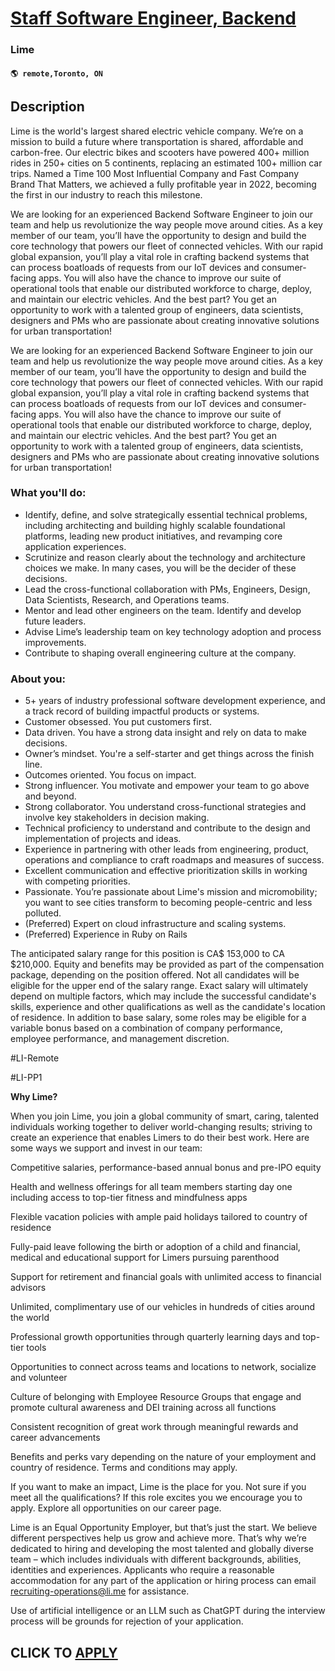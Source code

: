 # [Staff Software Engineer, Backend](https://www.remotewlb.com/apply/staff-software-engineer-backend-134543)  
### Lime  
#### `🌎 remote,Toronto, ON`  

## Description

Lime is the world's largest shared electric vehicle company. We’re on a mission to build a future where transportation is shared, affordable and carbon-free. Our electric bikes and scooters have powered 400+ million rides in 250+ cities on 5 continents, replacing an estimated 100+ million car trips. Named a Time 100 Most Influential Company and Fast Company Brand That Matters, we achieved a fully profitable year in 2022, becoming the first in our industry to reach this milestone.

  

We are looking for an experienced Backend Software Engineer to join our team and help us revolutionize the way people move around cities. As a key member of our team, you’ll have the opportunity to design and build the core technology that powers our fleet of connected vehicles. With our rapid global expansion, you’ll play a vital role in crafting backend systems that can process boatloads of requests from our IoT devices and consumer-facing apps. You will also have the chance to improve our suite of operational tools that enable our distributed workforce to charge, deploy, and maintain our electric vehicles. And the best part? You get an opportunity to work with a talented group of engineers, data scientists, designers and PMs who are passionate about creating innovative solutions for urban transportation!

  

We are looking for an experienced Backend Software Engineer to join our team and help us revolutionize the way people move around cities. As a key member of our team, you’ll have the opportunity to design and build the core technology that powers our fleet of connected vehicles. With our rapid global expansion, you’ll play a vital role in crafting backend systems that can process boatloads of requests from our IoT devices and consumer-facing apps. You will also have the chance to improve our suite of operational tools that enable our distributed workforce to charge, deploy, and maintain our electric vehicles. And the best part? You get an opportunity to work with a talented group of engineers, data scientists, designers and PMs who are passionate about creating innovative solutions for urban transportation!

  

### What you'll do:

* Identify, define, and solve strategically essential technical problems, including architecting and building highly scalable foundational platforms, leading new product initiatives, and revamping core application experiences.
* Scrutinize and reason clearly about the technology and architecture choices we make. In many cases, you will be the decider of these decisions.
* Lead the cross-functional collaboration with PMs, Engineers, Design, Data Scientists, Research, and Operations teams.
* Mentor and lead other engineers on the team. Identify and develop future leaders.
* Advise Lime’s leadership team on key technology adoption and process improvements.
* Contribute to shaping overall engineering culture at the company.

  

### About you:

* 5+ years of industry professional software development experience, and a track record of building impactful products or systems.
* Customer obsessed. You put customers first.
* Data driven. You have a strong data insight and rely on data to make decisions.
* Owner’s mindset. You're a self-starter and get things across the finish line.
* Outcomes oriented. You focus on impact.
* Strong influencer. You motivate and empower your team to go above and beyond.
* Strong collaborator. You understand cross-functional strategies and involve key stakeholders in decision making.
* Technical proficiency to understand and contribute to the design and implementation of projects and ideas.
* Experience in partnering with other leads from engineering, product, operations and compliance to craft roadmaps and measures of success.
* Excellent communication and effective prioritization skills in working with competing priorities.
* Passionate. You’re passionate about Lime's mission and micromobility; you want to see cities transform to becoming people-centric and less polluted.
* (Preferred) Expert on cloud infrastructure and scaling systems.
* (Preferred) Experience in Ruby on Rails 

  

The anticipated salary range for this position is CA$ 153,000 to CA $210,000. Equity and benefits may be provided as part of the compensation package, depending on the position offered. Not all candidates will be eligible for the upper end of the salary range. Exact salary will ultimately depend on multiple factors, which may include the successful candidate's skills, experience and other qualifications as well as the candidate's location of residence. In addition to base salary, some roles may be eligible for a variable bonus based on a combination of company performance, employee performance, and management discretion.

  

  

#LI-Remote

#LI-PP1

  

 **Why Lime?**

When you join Lime, you join a global community of smart, caring, talented individuals working together to deliver world-changing results; striving to create an experience that enables Limers to do their best work. Here are some ways we support and invest in our team:

  

Competitive salaries, performance-based annual bonus and pre-IPO equity

Health and wellness offerings for all team members starting day one including access to top-tier fitness and mindfulness apps

Flexible vacation policies with ample paid holidays tailored to country of residence

Fully-paid leave following the birth or adoption of a child and financial, medical and educational support for Limers pursuing parenthood

Support for retirement and financial goals with unlimited access to financial advisors

Unlimited, complimentary use of our vehicles in hundreds of cities around the world

Professional growth opportunities through quarterly learning days and top-tier tools

Opportunities to connect across teams and locations to network, socialize and volunteer

Culture of belonging with Employee Resource Groups that engage and promote cultural awareness and DEI training across all functions

Consistent recognition of great work through meaningful rewards and career advancements

  

Benefits and perks vary depending on the nature of your employment and country of residence. Terms and conditions may apply.

  

If you want to make an impact, Lime is the place for you. Not sure if you meet all the qualifications? If this role excites you we encourage you to apply. Explore all opportunities on our career page.

  

Lime is an Equal Opportunity Employer, but that’s just the start. We believe different perspectives help us grow and achieve more. That’s why we’re dedicated to hiring and developing the most talented and globally diverse team – which includes individuals with different backgrounds, abilities, identities and experiences. Applicants who require a reasonable accommodation for any part of the application or hiring process can email recruiting-operations@li.me for assistance.

  

  

Use of artificial intelligence or an LLM such as ChatGPT during the interview process will be grounds for rejection of your application.

  
## CLICK TO [APPLY](https://www.remotewlb.com/apply/staff-software-engineer-backend-134543)

